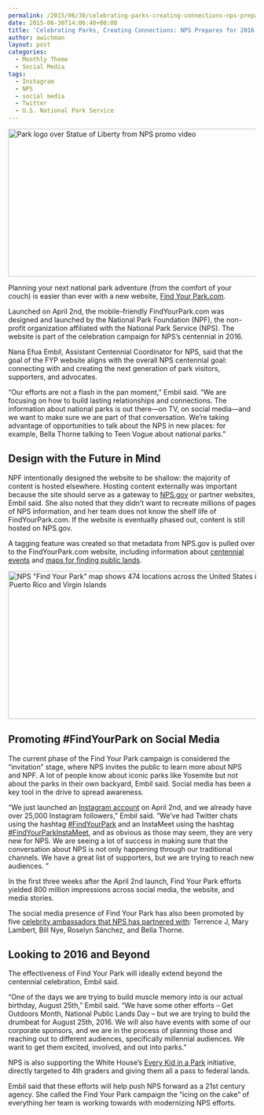 ```yaml
---
permalink: /2015/06/30/celebrating-parks-creating-connections-nps-prepares-for-2016-centennial/
date: 2015-06-30T14:06:40+00:00
title: 'Celebrating Parks, Creating Connections: NPS Prepares for 2016 Centennial'
author: awichman
layout: post
categories:
  - Monthly Theme
  - Social Media
tags:
  - Instagram
  - NPS
  - social media
  - Twitter
  - U.S. National Park Service
---
```


<img class="aligncenter size-full wp-image-285362" src="https://s3.amazonaws.com/sitesusa/wp-content/uploads/sites/212/2015/06/600-x-300-NPS-Liberty-still-from-promo-video.jpg" alt="Park logo over Statue of Liberty from NPS promo video" width="600" height="300" />

Planning your next national park adventure (from the comfort of your couch) is easier than ever with a new website, [Find Your Park.com](http://findyourpark.com/).

Launched on April 2nd, the mobile-friendly FindYourPark.com was designed and launched by the National Park Foundation (NPF), the non-profit organization affiliated with the National Park Service (NPS). The website is part of the celebration campaign for NPS’s centennial in 2016.

Nana Efua Embil, Assistant Centennial Coordinator for NPS, said that the goal of the FYP website aligns with the overall NPS centennial goal: connecting with and creating the next generation of park visitors, supporters, and advocates.

“Our efforts are not a flash in the pan moment,” Embil said. “We are focusing on how to build lasting relationships and connections. The information about national parks is out there—on TV, on social media—and we want to make sure we are part of that conversation. We’re taking advantage of opportunities to talk about the NPS in new places: for example, Bella Thorne talking to Teen Vogue about national parks.”

## Design with the Future in Mind

NPF intentionally designed the website to be shallow: the majority of content is hosted elsewhere. Hosting content externally was important because the site should serve as a gateway to [NPS.gov](http://www.nps.gov/) or partner websites, Embil said. She also noted that they didn’t want to recreate millions of pages of NPS information, and her team does not know the shelf life of FindYourPark.com. If the website is eventually phased out, content is still hosted on NPS.gov.

A tagging feature was created so that metadata from NPS.gov is pulled over to the FindYourPark.com website, including information about [centennial events](http://findyourpark.com/find#centennial_events) and [maps for finding public lands](http://findyourpark.com/find).

<img class="aligncenter size-full wp-image-285352" src="https://s3.amazonaws.com/sitesusa/wp-content/uploads/sites/212/2015/06/600-x-300-NPS-Find-your-Park-map-474-locations-across-US-including-PR-and-Virgin-Islands.jpg" alt="NPS &quot;Find Your Park&quot; map shows 474 locations across the United States including Puerto Rico and Virgin Islands" width="600" height="300" />

## Promoting #FindYourPark on Social Media

The current phase of the Find Your Park campaign is considered the “invitation” stage, where NPS invites the public to learn more about NPS and NPF. A lot of people know about iconic parks like Yosemite but not about the parks in their own backyard, Embil said. Social media has been a key tool in the drive to spread awareness.

“We just launched an [Instagram account](https://instagram.com/nationalparkservice/) on April 2nd, and we already have over 25,000 Instagram followers,” Embil said. “We’ve had Twitter chats using the hashtag [#FindYourPark](https://twitter.com/hashtag/FindYourPark?src=hash) and an InstaMeet using the hashtag [#FindYourParkInstaMeet](https://instagram.com/explore/tags/findyourparkinstameet/), and as obvious as those may seem, they are very new for NPS. We are seeing a lot of success in making sure that the conversation about NPS is not only happening through our traditional channels. We have a great list of supporters, but we are trying to reach new audiences. ”

In the first three weeks after the April 2nd launch, Find Your Park efforts yielded 800 million impressions across social media, the website, and media stories.

The social media presence of Find Your Park has also been promoted by five [celebrity ambassadors that NPS has partnered with](http://findyourpark.com/news/5-things-you-didnt-know-about-our-centennial-ambassadors): Terrence J, Mary Lambert, Bill Nye, Roselyn Sánchez, and Bella Thorne.

## Looking to 2016 and Beyond

The effectiveness of Find Your Park will ideally extend beyond the centennial celebration, Embil said.

“One of the days we are trying to build muscle memory into is our actual birthday, August 25th,” Embil said. “We have some other efforts &#8211; Get Outdoors Month, National Public Lands Day &#8211; but we are trying to build the drumbeat for August 25th, 2016. We will also have events with some of our corporate sponsors, and we are in the process of planning those and reaching out to different audiences, specifically millennial audiences. We want to get them excited, involved, and out into parks.”

NPS is also supporting the White House’s [Every Kid in a Park](https://www.whitehouse.gov/blog/2015/02/19/let-s-get-every-kid-park) initiative, directly targeted to 4th graders and giving them all a pass to federal lands.

Embil said that these efforts will help push NPS forward as a 21st century agency. She called the Find Your Park campaign the “icing on the cake” of everything her team is working towards with modernizing NPS efforts.